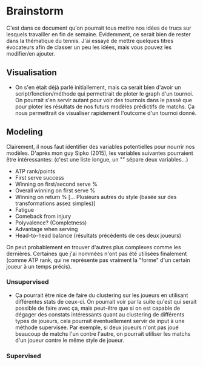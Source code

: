 # Brainstorm

C'est dans ce document qu'on pourrait tous mettre nos idées de trucs sur lesquels travailler en fin de semaine. Évidemment, ce serait bien de rester dans la thématique du tennis. J'ai essayé de mettre quelques titres évocateurs afin de classer un peu les idées, mais vous pouvez les modifier/en ajouter.

## Visualisation

- On s'en était déjà parlé initiallement, mais ca serait bien d'avoir un script/fonction/méthode qui permettrait de ploter le graph d'un tournoi. On pourrait s'en servir autant pour voir des tournois dans le passé que pour ploter les résultats de nos futurs modèles prédictifs de matchs. Ça nous permettrait de visualiser rapidement l'outcome d'un tournoi donné.

## Modeling

Clairement, il nous faut identifier des variables potentielles pour nourrir nos modèles. D'après mon guy Sipko (2015), les variables suivantes pourraient être intéressantes: (c'est une liste longue, un "\" sépare deux variables...)

- ATP rank/points
- First serve success
- Winning on first/second serve %
- Overall winning on first serve %
- Winning on return %
[... Plusieurs autres du style (basée sur des transformations assez simples)]
- Fatigue
- Comeback from injury
- Polyvalence? (Completness)
- Advantage when serving
- Head-to-head balance (résultats précédents de ces deux joueurs)

On peut probablement en trouver d'autres plus complexes comme les dernières. Certaines que j'ai nommées n'ont pas été utilisées finalement (comme ATP rank, qui ne représente pas vraiment la "forme" d'un certain joueur à un temps précis).

### Unsupervised

- Ça pourrait être nice de faire du clustering sur les joueurs en utilisant différentes stats de ceux-ci. On pourrait voir par la suite qu'est qui serait possible de faire avec ça, mais peut-être que si on est capable de dégager des constats intéressants quant au clustering de différents types de joueurs, cela pourrait éventuellement servir de input à une méthode supervisée. Par exemple, si deux joueurs n'ont pas joué beaucoup de matchs l'un contre l'autre, on pourrait utiliser les matchs d'un joueur contre le même style de joueur. 

### Supervised





